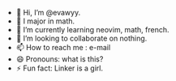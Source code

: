 - 👋 Hi, I’m @evawyy.
- 👀 I major in math.
- 🌱 I’m currently learning neovim, math, french.
- 💞️ I’m looking to collaborate on nothing.
- 📫 How to reach me : e-mail
- 😄 Pronouns: what is this?
- ⚡ Fun fact: Linker is a girl.

<!---
evawyy/evawyy is a ✨ special ✨ repository because its `README.md` (this file) appears on your GitHub profile.
You can click the Preview link to take a look at your changes.
--->
